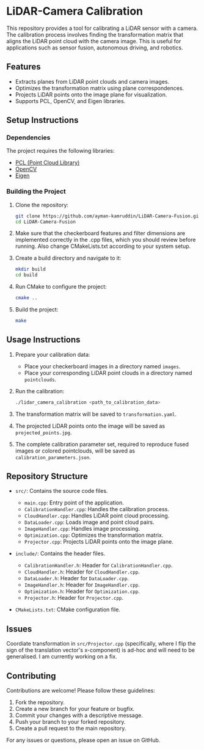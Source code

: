 # LiDAR-Camera Calibration

This repository provides a tool for calibrating a LiDAR sensor with a camera. The calibration process involves finding the transformation matrix that aligns the LiDAR point cloud with the camera image. This is useful for applications such as sensor fusion, autonomous driving, and robotics.

## Features

- Extracts planes from LiDAR point clouds and camera images.
- Optimizes the transformation matrix using plane correspondences.
- Projects LiDAR points onto the image plane for visualization.
- Supports PCL, OpenCV, and Eigen libraries.

## Setup Instructions

### Dependencies

The project requires the following libraries:

- [PCL (Point Cloud Library)](https://pointclouds.org/)
- [OpenCV](https://opencv.org/)
- [Eigen](http://eigen.tuxfamily.org/)

### Building the Project

1. Clone the repository:
   ```sh
   git clone https://github.com/ayman-kamruddin/LiDAR-Camera-Fusion.git
   cd LiDAR-Camera-Fusion
   ```
2. Make sure that the checkerboard features and filter dimensions are implemented correctly in the .cpp files, which you should review before running. Also change CMakeLists.txt according to your system setup.

3. Create a build directory and navigate to it:
   ```sh
   mkdir build
   cd build
   ```

4. Run CMake to configure the project:
   ```sh
   cmake ..
   ```

5. Build the project:
   ```sh
   make
   ```

## Usage Instructions

1. Prepare your calibration data:
   - Place your checkerboard images in a directory named `images`.
   - Place your corresponding LiDAR point clouds in a directory named `pointclouds`.

2. Run the calibration:
   ```sh
   ./lidar_camera_calibration <path_to_calibration_data>
   ```

3. The transformation matrix will be saved to `transformation.yaml`.

4. The projected LiDAR points onto the image will be saved as `projected_points.jpg`.

5. The complete calibration parameter set, required to reproduce fused images or colored pointclouds, will be saved as `calibration_parameters.json`.

## Repository Structure

- `src/`: Contains the source code files.
  - `main.cpp`: Entry point of the application.
  - `CalibrationHandler.cpp`: Handles the calibration process.
  - `CloudHandler.cpp`: Handles LiDAR point cloud processing.
  - `DataLoader.cpp`: Loads image and point cloud pairs.
  - `ImageHandler.cpp`: Handles image processing.
  - `Optimization.cpp`: Optimizes the transformation matrix.
  - `Projector.cpp`: Projects LiDAR points onto the image plane.

- `include/`: Contains the header files.
  - `CalibrationHandler.h`: Header for `CalibrationHandler.cpp`.
  - `CloudHandler.h`: Header for `CloudHandler.cpp`.
  - `DataLoader.h`: Header for `DataLoader.cpp`.
  - `ImageHandler.h`: Header for `ImageHandler.cpp`.
  - `Optimization.h`: Header for `Optimization.cpp`.
  - `Projector.h`: Header for `Projector.cpp`.

- `CMakeLists.txt`: CMake configuration file.

## Issues
Coordiate transformation in `src/Projector.cpp` (specifically, where I flip the sign of the translation vector's x-component) is ad-hoc and will need to be generalised. I am currently working on a fix.

## Contributing

Contributions are welcome! Please follow these guidelines:

1. Fork the repository.
2. Create a new branch for your feature or bugfix.
3. Commit your changes with a descriptive message.
4. Push your branch to your forked repository.
5. Create a pull request to the main repository.

For any issues or questions, please open an issue on GitHub.
